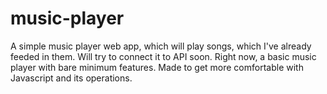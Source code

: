 # music-player
<p>
A simple music player web app, which will play songs, which I've already feeded in them. Will try to connect it to API soon. 
Right now, a basic music player with bare minimum features.
Made to get more comfortable with Javascript and its operations. <br><br>
</p>
